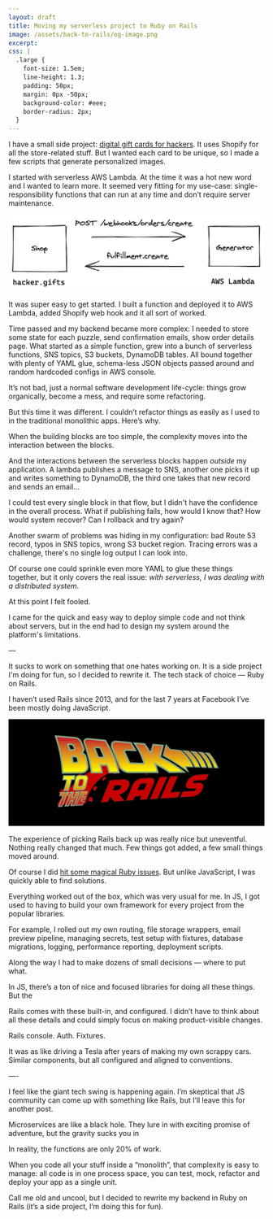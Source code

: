 ```yaml
---
layout: draft
title: Moving my serverless project to Ruby on Rails
image: /assets/back-to-rails/og-image.png
excerpt: 
css: |
  .large {
    font-size: 1.5em;
    line-height: 1.3;
    padding: 50px;
    margin: 0px -50px;
    background-color: #eee;
    border-radius: 2px;
  }
---
```


I have a small side project: [digital gift cards for hackers](https://hacker.gifts). It uses Shopify for all the store-related stuff. But I wanted each card to be unique, so I made a few scripts that generate personalized images.

I started with serverless AWS Lambda. At the time it was a hot new word and I wanted to learn more. It seemed very fitting for my use-case: single-responsibility functions that can run at any time and don’t require server maintenance.

![](/assets/back-to-rails/simple-lambda.png)


It was super easy to get started. I built a function and deployed it to AWS Lambda, added Shopify web hook and it all sort of worked.

Time passed and my backend became more complex: I needed to store some state for each puzzle, send confirmation emails, show order details page. What started as a simple function, grew into a bunch of serverless functions, SNS topics, S3 buckets, DynamoDB tables. All bound together with plenty of YAML glue, schema-less JSON objects passed around and random hardcoded configs in AWS console.

It’s not bad, just a normal software development life-cycle: things grow organically, become a mess, and require some refactoring.

But this time it was different. I couldn’t refactor things as easily as I used to in the traditional monolithic apps. Here’s why.

<p class="large">When the building blocks are too simple, the complexity moves into the interaction between the blocks.</p>

And the interactions between the serverless blocks happen *outside* my application. A lambda publishes a message to SNS, another one picks it up and writes something to DynamoDB, the third one takes that new record and sends an email...

I could test every single block in that flow, but I didn't have the confidence in the overall process. What if publishing fails, how would I know that? How would system recover? Can I rollback and try again?

Another swarm of problems was hiding in my configuration: bad Route 53 record, typos in SNS topics, wrong S3 bucket region. Tracing errors was a challenge, there's no single log output I can look into.

Of course one could sprinkle even more YAML to glue these things together, but it only covers the real issue: *with serverless, I was dealing with a distributed system*.

At this point I felt fooled.

<p class="large">I came for the quick and easy way to deploy simple code and not think about servers, but in the end had to design my system around the platform's limitations.</p>

—

It sucks to work on something that one hates working on. It is a side project I'm doing for fun, so I decided to rewrite it. The tech stack of choice — Ruby on Rails.

I haven’t used Rails since 2013, and for the last 7 years at Facebook I’ve been mostly doing JavaScript.

![](/assets/back-to-rails/logo.jpg)

The experience of picking Rails back up was really nice but uneventful. Nothing really changed that much. Few things got added, a few small things moved around.

Of course I did [hit some magical Ruby issues](https://github.com/rails/rails/issues/38060). But unlike JavaScript, I was quickly able to find solutions.

Everything worked out of the box, which was very usual for me. In JS, I got used to having to build your own framework for every project from the popular libraries.

For example, I rolled out my own routing, file storage wrappers, email preview pipeline, managing secrets, test setup with fixtures, database migrations, logging, performance reporting, deployment scripts.

Along the way I had to make dozens of small decisions — where to put what.

In JS, there’s a ton of nice and focused libraries for doing all these things. But the 

Rails comes with these built-in, and configured. I didn’t have to think about all these details and could simply focus on making product-visible changes.

Rails console. Auth. Fixtures.

It was as like driving a Tesla after years of making my own scrappy cars. Similar components, but all configured and aligned to conventions.

—-

I feel like the giant tech swing is happening again. I’m skeptical that JS community can come up with something like Rails, but I’ll leave this for another post.

Microservices are like a black hole. They lure in with exciting promise of adventure, but the gravity sucks you in 



In reality, the functions are only 20% of work. 


When you code all your stuff inside a “monolith”, that complexity is easy to manage: all code is in one process space, you can test, mock, refactor and deploy your app as a single unit.

Call me old and uncool, but I decided to rewrite my backend in Ruby on Rails (it’s a side project, I’m doing this for fun).

